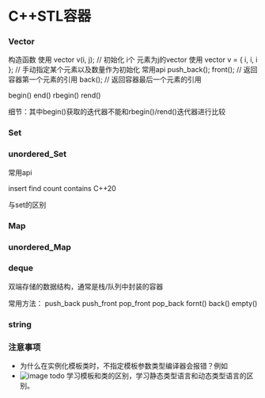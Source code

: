 
# C++STL容器

### Vector

构造函数
使用 vector<int> v(i, j); // 初始化 i个 元素为j的vector
使用 vector<int> v = { i, i, i }; // 手动指定某个元素以及数量作为初始化
常用api
push_back();
front(); // 返回容器第一个元素的引用
back(); // 返回容器最后一个元素的引用

begin()
end()
rbegin()
rend()

细节：其中begin()获取的迭代器不能和rbegin()/rend()迭代器进行比较


### Set

### unordered_Set

常用api

insert
find
count
contains C++20

与set的区别

### Map

### unordered_Map

### deque
双端存储的数据结构，通常是栈/队列中封装的容器

常用方法：
push_back
push_front
pop_front
pop_back
fornt()
back()
empty()

### string

### 注意事项

- 为什么在实例化模板类时，不指定模板参数类型编译器会报错？例如
- ![image](https://github.com/user-attachments/assets/e57c4384-6b97-4a7b-952b-03e501cdad70)
todo 学习模板和类的区别，学习静态类型语言和动态类型语言的区别。


